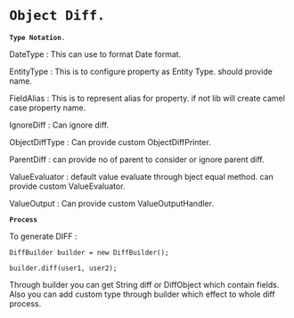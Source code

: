 # `Object Diff.`

**`Type Notation`**`.`

DateType :
This can use to format Date format. 

EntityType : 
This is to configure property as Entity Type. should provide name. 

FieldAlias : This is to represent alias for property. if not lib will create camel case property name. 

IgnoreDiff : Can ignore diff. 

ObjectDiffType : Can provide custom ObjectDiffPrinter.

ParentDiff :  can provide no of parent to consider or ignore parent diff. 

ValueEvaluator : default value evaluate through bject equal method. can provide custom ValueEvaluator. 

ValueOutput : Can provide custom ValueOutputHandler. 


**`Process`**

To generate DIFF :
 
`DiffBuilder builder = new DiffBuilder();`

`builder.diff(user1, user2);`

Through builder you can get String diff or DiffObject which contain fields. 
Also you can add custom type through builder which effect to whole diff process. 



 
